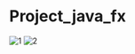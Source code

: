 # Project_java_fx
![1](https://user-images.githubusercontent.com/94074275/147888488-e5872a99-f9c7-4150-be2c-1211d4679499.png)
![2](https://user-images.githubusercontent.com/94074275/147888550-87c5f67b-c85d-4c3c-a198-1ce4eb4f97ae.png)

